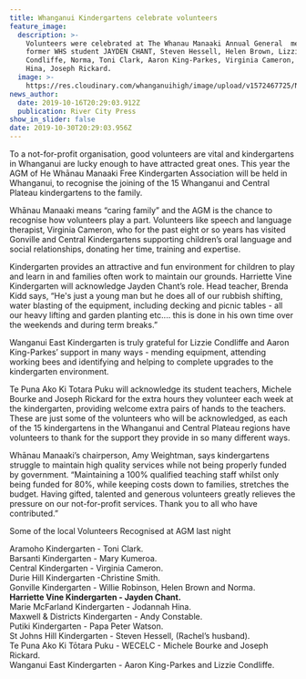 ```yaml
---
title: Whanganui Kindergartens celebrate volunteers
feature_image:
  description: >-
    Volunteers were celebrated at The Whanau Manaaki Annual General  meeting:
    former WHS student JAYDEN CHANT, Steven Hessell, Helen Brown, Lizzie
    Condliffe, Norma, Toni Clark, Aaron King-Parkes, Virginia Cameron,  Jodannah
    Hina, Joseph Rickard.
  image: >-
    https://res.cloudinary.com/whanganuihigh/image/upload/v1572467725/News/Jayden_Chant_ex_RCP_17.10.19.jpg
news_author:
  date: 2019-10-16T20:29:03.912Z
  publication: River City Press
show_in_slider: false
date: 2019-10-30T20:29:03.956Z
---
```

To a not-for-profit organisation, good volunteers are vital and kindergartens in Whanganui are lucky enough to have attracted great ones.  This year the AGM of He Whānau Manaaki Free Kindergarten Association will be held in Whanganui, to recognise the joining of the 15 Whanganui and Central Plateau kindergartens to the family.  

Whānau Manaaki means “caring family” and the AGM is the chance to recognise how volunteers play a part.  Volunteers like speech and language therapist, Virginia Cameron, who for the past eight or so years has visited Gonville and Central Kindergartens supporting children’s oral language and social relationships, donating her time, training and expertise.  

Kindergarten provides an attractive and fun environment for children to play and learn in and families often work to maintain our grounds.  Harriette Vine Kindergarten will acknowledge Jayden Chant’s role.   Head teacher, Brenda Kidd says, “He's just a young man but he does all of our rubbish shifting, water blasting of the equipment, including decking and picnic tables - all our heavy lifting and garden planting etc.... this is done in his own time over the weekends and during term breaks.” 

Wanganui East Kindergarten is truly grateful for Lizzie Condliffe and Aaron King-Parkes’ support in many ways - mending equipment, attending working bees and identifying and helping to complete upgrades to the kindergarten environment. 

Te Puna Ako Ki Totara Puku will acknowledge its student teachers, Michele Bourke and Joseph Rickard for the extra hours they volunteer each week at the kindergarten, providing welcome extra pairs of hands to the teachers.  These are just some of the volunteers who will be acknowledged, as each of the 15 kindergartens in the Whanganui and Central Plateau regions have volunteers to thank for the support they provide in so many different ways.  

Whānau Manaaki’s chairperson, Amy Weightman, says kindergartens struggle to maintain high quality services while not being properly funded by government. “Maintaining a 100% qualified teaching staff whilst only being funded for 80%, while keeping costs down to families, stretches the budget. Having gifted, talented and generous volunteers greatly relieves the pressure on our not-for-profit services.  Thank you to all who have contributed.”  

Some of the local Volunteers Recognised at AGM last night

Aramoho Kindergarten - Toni Clark.  
Barsanti Kindergarten - Mary Kumeroa.  
Central Kindergarten - Virginia Cameron.  
Durie Hill Kindergarten -Christine Smith.  
Gonville Kindergarten - Willie Robinson, Helen Brown and Norma.  
**Harriette Vine Kindergarten - Jayden Chant.**  
Marie McFarland Kindergarten - Jodannah Hina.  
Maxwell & Districts Kindergarten - Andy Constable.  
Putiki Kindergarten - Papa Peter Watson.  
St Johns Hill Kindergarten - Steven Hessell, (Rachel’s husband).  
Te Puna Ako Ki Tōtara Puku - WECELC - Michele Bourke and Joseph Rickard.  
Wanganui East Kindergarten - Aaron King-Parkes and Lizzie Condliffe.
